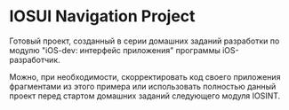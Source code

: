 # IOSUI Navigation Project

Готовый проект, созданный в серии домашних заданий разработки по модулю "iOS-dev: интерфейс приложения" программы iOS-разработчик.

Можно, при необходимости, скорректировать код своего приложения фрагментами из этого примера или использовать полностью данный проект перед стартом домашних заданий следующего модуля IOSINT.
